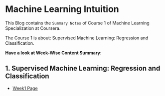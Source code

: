 # Machine Learning Intuition

This Blog contains the `Summary Notes` of Course 1 of Machine Learning Specialization at Coursera.

The Course 1 is about: Supervised Machine Learning: Regression and Classification.

**Have a look at Week-Wise Content Summary:**


## 1. Supervised Machine Learning: Regression and Classification

- [Week1 Page](week1.md)
